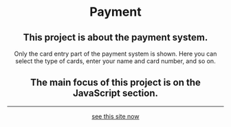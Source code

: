 <div style="text-align: center">
<h1>Payment</h1>
  
  <h2>This project is about the payment system. </h2>
  <p>Only the card entry part of the payment system is shown.
Here you can select the type of cards, enter your name and card number, and so on.
  </p>
  <h2>The main focus of this project is on the JavaScript section.</h2>
  
  <hr>
  
  <a href="https://khusniddin-akhmadjanov.github.io/Payment/">see this site now
</a>
</div>
